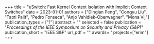 +++
title = "uSwitch: Fast Kernel Context Isolation with Implicit Context Switches"
date = 2023-01-01
authors = ["Dinglan Peng", "Congyu Liu", "Tapti Palit", "Pedro Fonseca", "Anjo Vahldiek-Oberwagner", "Mona Vij"]
publication_types = ["1"]
abstract = ""
selected = false
publication = "*Proceedings of the IEEE Symposium on Security and Privacy (S&P)*"
publication_short = "IEEE S&P"
url_pdf = ""
awards=''
projects=["erim"]
+++